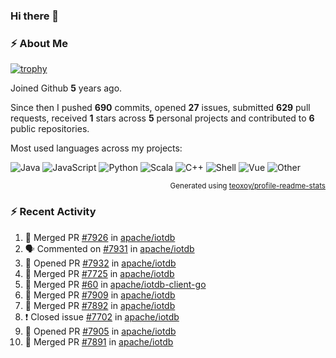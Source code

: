 ### Hi there 👋

### :zap: About Me

[![trophy](https://github-profile-trophy.vercel.app/?username=HTHou&theme=onedark)](https://github.com/ryo-ma/github-profile-trophy)
   
Joined Github **5** years ago.

Since then I pushed **690** commits, opened **27** issues, submitted **629** pull requests, received **1** stars across **5** personal projects and contributed to **6** public repositories.

Most used languages across my projects:

![Java](https://img.shields.io/static/v1?style=flat-square&label=%E2%A0%80&color=555&labelColor=%23b07219&message=Java%EF%B8%B194.4%25)
![JavaScript](https://img.shields.io/static/v1?style=flat-square&label=%E2%A0%80&color=555&labelColor=%23f1e05a&message=JavaScript%EF%B8%B11.4%25)
![Python](https://img.shields.io/static/v1?style=flat-square&label=%E2%A0%80&color=555&labelColor=%233572A5&message=Python%EF%B8%B10.7%25)
![Scala](https://img.shields.io/static/v1?style=flat-square&label=%E2%A0%80&color=555&labelColor=%23c22d40&message=Scala%EF%B8%B10.6%25)
![C++](https://img.shields.io/static/v1?style=flat-square&label=%E2%A0%80&color=555&labelColor=%23f34b7d&message=C%2B%2B%EF%B8%B10.6%25)
![Shell](https://img.shields.io/static/v1?style=flat-square&label=%E2%A0%80&color=555&labelColor=%2389e051&message=Shell%EF%B8%B10.4%25)
![Vue](https://img.shields.io/static/v1?style=flat-square&label=%E2%A0%80&color=555&labelColor=%2341b883&message=Vue%EF%B8%B10.3%25)
![Other](https://img.shields.io/static/v1?style=flat-square&label=%E2%A0%80&color=555&labelColor=%23ededed&message=Other%EF%B8%B11.2%25)

<p align="right"><sub>Generated using <a href="https://github.com/marketplace/actions/profile-readme-stats">teoxoy/profile-readme-stats</a></sub></p>


<!--![](https://github.com/HTHou/HTHou/blob/output/github-contribution-grid-snake.svg)-->

<!--![Haonan Hou's github stats](https://github-readme-stats.vercel.app/api?username=HTHou&count_private=true&show_icons=true&theme=onedark)-->

<!--![Haonan Hou's wakatime stats](https://github-readme-stats.vercel.app/api/wakatime?username=HTHou&layout=compact&theme=onedark)-->

<!--![Top Langs](https://github-readme-stats.vercel.app/api/top-langs/?username=HTHou&theme=onedark&layout=compact)-->

### :zap: Recent Activity
<!--START_SECTION:activity-->
1. 🎉 Merged PR [#7926](https://github.com/apache/iotdb/pull/7926) in [apache/iotdb](https://github.com/apache/iotdb)
2. 🗣 Commented on [#7931](https://github.com/apache/iotdb/issues/7931) in [apache/iotdb](https://github.com/apache/iotdb)
3. 💪 Opened PR [#7932](https://github.com/apache/iotdb/pull/7932) in [apache/iotdb](https://github.com/apache/iotdb)
4. 🎉 Merged PR [#7725](https://github.com/apache/iotdb/pull/7725) in [apache/iotdb](https://github.com/apache/iotdb)
5. 🎉 Merged PR [#60](https://github.com/apache/iotdb-client-go/pull/60) in [apache/iotdb-client-go](https://github.com/apache/iotdb-client-go)
6. 🎉 Merged PR [#7909](https://github.com/apache/iotdb/pull/7909) in [apache/iotdb](https://github.com/apache/iotdb)
7. 🎉 Merged PR [#7892](https://github.com/apache/iotdb/pull/7892) in [apache/iotdb](https://github.com/apache/iotdb)
8. ❗️ Closed issue [#7702](https://github.com/apache/iotdb/issues/7702) in [apache/iotdb](https://github.com/apache/iotdb)
9. 💪 Opened PR [#7905](https://github.com/apache/iotdb/pull/7905) in [apache/iotdb](https://github.com/apache/iotdb)
10. 🎉 Merged PR [#7891](https://github.com/apache/iotdb/pull/7891) in [apache/iotdb](https://github.com/apache/iotdb)
<!--END_SECTION:activity-->

<!--
**HTHou/HTHou** is a ✨ _special_ ✨ repository because its `README.md` (this file) appears on your GitHub profile.

Here are some ideas to get you started:

- 🔭 I’m currently working on ...
- 🌱 I’m currently learning ...
- 👯 I’m looking to collaborate on ...
- 🤔 I’m looking for help with ...
- 💬 Ask me about ...
- 📫 How to reach me: ...
- 😄 Pronouns: ...
- ⚡ Fun fact: ...
-->
